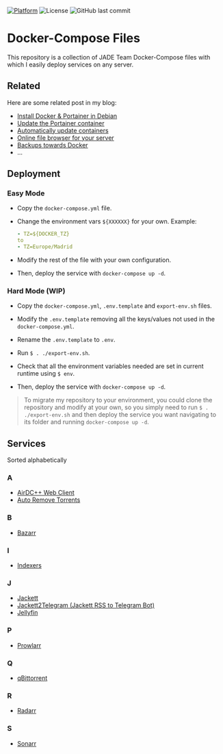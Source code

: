 [![Platform](https://img.shields.io/badge/platform-Docker-blue)](https://www.docker.com/)
![License](https://img.shields.io/github/license/danimart1991/docker-compose-files.svg)
![GitHub last commit](https://img.shields.io/github/last-commit/danimart1991/docker-compose-files.svg)

# Docker-Compose Files

This repository is a collection of JADE Team Docker-Compose files with which I easily deploy services on any server.

## Related

Here are some related post in my blog:

- [Install Docker & Portainer in Debian](https://www.danielmartingonzalez.com/en/docker-and-portainer-in-debian/)
- [Update the Portainer container](https://www.danielmartingonzalez.com/en/update-the-portainer-container/)
- [Automatically update containers](https://www.danielmartingonzalez.com/en/automatically-update-containers/)
- [Online file browser for your server](https://www.danielmartingonzalez.com/en/online-file-browser-for-your-server/)
- [Backups towards Docker](https://www.danielmartingonzalez.com/en/backups-towards-docker/)
- ...

## Deployment

### Easy Mode

- Copy the `docker-compose.yml` file.

- Change the environment vars `${XXXXXX}` for your own. Example:

  ```yaml
  - TZ=${DOCKER_TZ}
  to
  - TZ=Europe/Madrid
  ```

- Modify the rest of the file with your own configuration.

- Then, deploy the service with `docker-compose up -d`.

### Hard Mode (WIP)

- Copy the `docker-compose.yml`, `.env.template` and `export-env.sh` files.

- Modify the `.env.template` removing all the keys/values not used in the `docker-compose.yml`.

- Rename the `.env.template` to `.env`.

- Run `$ . ./export-env.sh`.

- Check that all the environment variables needed are set in current runtime using `$ env`.

- Then, deploy the service with `docker-compose up -d`.

> To migrate my repository to your environment, you could clone the repository and modify at your own, so you simply need to run `$ . ./export-env.sh` and then deploy the service you want navigating to its folder and running `docker-compose up -d`.

## Services

Sorted alphabetically

### A

- [AirDC++ Web Client](https://airdcpp-web.github.io/)
- [Auto Remove Torrents](https://github.com/jerrymakesjelly/autoremove-torrents)

### B

- [Bazarr](https://github.com/morpheus65535/bazarr)

### I

- [Indexers](https://github.com/jade-team/indexers)

### J

- [Jackett](https://github.com/Jackett/Jackett)
- [Jackett2Telegram (Jackett RSS to Telegram Bot)](https://github.com/danimart1991/jackett2telegram)
- [Jellyfin](https://jellyfin.org/)

### P

- [Prowlarr](https://prowlarr.com/)

### Q

- [qBittorrent](https://www.qbittorrent.org/)

### R

- [Radarr](https://radarr.video/)

### S

- [Sonarr](https://sonarr.tv/)
